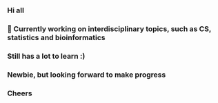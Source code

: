 ### Hi all 

### 🔭 Currently working on interdisciplinary topics, such as CS, statistics and bioinformatics

### Still has a lot to learn :)

### Newbie, but looking forward to make progress

### Cheers 



<!--
**alexxjy/alexxjy** is a ✨ _special_ ✨ repository because its `README.md` (this file) appears on your GitHub profile.

Here are some ideas to get you started:

- 🔭 I’m currently working on ...
- 🌱 I’m currently learning ...
- 👯 I’m looking to collaborate on ...
- 🤔 I’m looking for help with ...
- 💬 Ask me about ...
- 📫 How to reach me: ...
- 😄 Pronouns: ...
- ⚡ Fun fact: ...
-->
